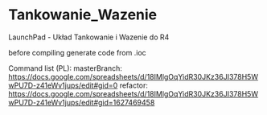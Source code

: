 # Tankowanie_Wazenie
LaunchPad - Układ Tankowanie i Wazenie do R4

before compiling generate code from .ioc

Command list (PL):
masterBranch:
https://docs.google.com/spreadsheets/d/18IMlgOqYidR30JKz36JI378H5WwPU7D-z41eWv1jups/edit#gid=0
refactor:
https://docs.google.com/spreadsheets/d/18IMlgOqYidR30JKz36JI378H5WwPU7D-z41eWv1jups/edit#gid=1627469458
